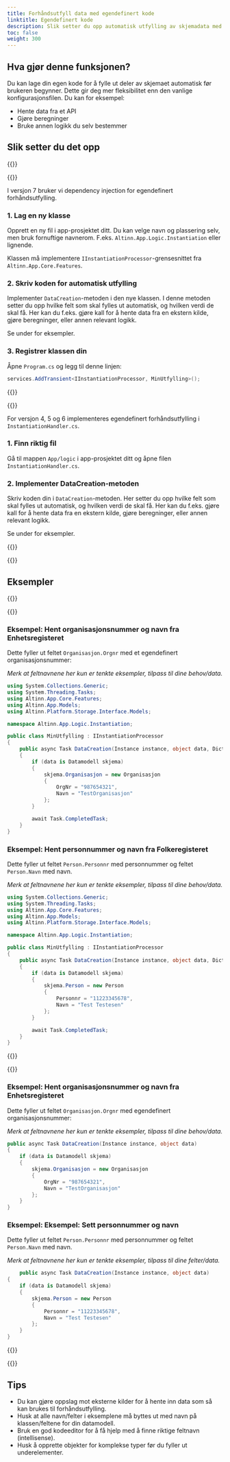 ```yaml
---
title: Forhåndsutfyll data med egendefinert kode
linktitle: Egendefinert kode
description: Slik setter du opp automatisk utfylling av skjemadata med din egen kode.
toc: false
weight: 300
---
```


## Hva gjør denne funksjonen?

Du kan lage din egen kode for å fylle ut deler av skjemaet automatisk før brukeren begynner. Dette gir deg mer fleksibilitet enn den vanlige konfigurasjonsfilen. Du kan for eksempel:
- Hente data fra et API
- Gjøre beregninger
- Bruke annen logikk du selv bestemmer

## Slik setter du det opp

{{<content-version-selector classes="border-box">}}

{{<content-version-container version-label="v7">}}

I versjon 7 bruker vi dependency injection for egendefinert forhåndsutfylling.

### 1. Lag en ny klasse

Opprett en ny fil i app-prosjektet ditt. Du kan velge navn og plassering selv, men bruk fornuftige navnerom. 
F.eks. `Altinn.App.Logic.Instantiation` eller lignende.

Klassen må implementere `IInstantiationProcessor`-grensesnittet fra `Altinn.App.Core.Features`.

### 2. Skriv koden for automatisk utfylling

Implementer `DataCreation`-metoden i den nye klassen. I denne metoden setter du opp hvilke felt som skal fylles ut automatisk, og hvilken verdi de skal få.
Her kan du f.eks. gjøre kall for å hente data fra en ekstern kilde, gjøre beregninger, eller annen relevant logikk.

Se under for eksempler.

### 3. Registrer klassen din

Åpne `Program.cs` og legg til denne linjen:

```csharp
services.AddTransient<IInstantiationProcessor, MinUtfylling>();
```

{{</content-version-container>}}

{{<content-version-container version-label="v4, v5, v6">}}

For versjon 4, 5 og 6 implementeres egendefinert forhåndsutfylling i `InstantiationHandler.cs`.

### 1. Finn riktig fil

Gå til mappen `App/logic` i app-prosjektet ditt og åpne filen `InstantiationHandler.cs`.

### 2. Implementer DataCreation-metoden

Skriv koden din i `DataCreation`-metoden. Her setter du opp hvilke felt som skal fylles ut automatisk, og hvilken verdi de skal få.
Her kan du f.eks. gjøre kall for å hente data fra en ekstern kilde, gjøre beregninger, eller annen relevant logikk.

Se under for eksempler.

{{</content-version-container>}}

{{</content-version-selector>}}

## Eksempler

{{<content-version-selector classes="border-box">}}

{{<content-version-container version-label="v7">}}

### Eksempel: Hent organisasjonsnummer og navn fra Enhetsregisteret

Dette fyller ut feltet `Organisasjon.Orgnr` med et egendefinert organisasjonsnummer:

*Merk at feltnavnene her kun er tenkte eksempler, tilpass til dine behov/data.*

```csharp {hl_lines=[17,18]}
using System.Collections.Generic;
using System.Threading.Tasks;
using Altinn.App.Core.Features;
using Altinn.App.Models;
using Altinn.Platform.Storage.Interface.Models;

namespace Altinn.App.Logic.Instantiation;

public class MinUtfylling : IInstantiationProcessor
{
    public async Task DataCreation(Instance instance, object data, Dictionary<string, string> prefill)
    {
        if (data is Datamodell skjema)
        {
            skjema.Organisasjon = new Organisasjon
            {
                OrgNr = "987654321",
                Navn = "TestOrganisasjon"
            };
        }

        await Task.CompletedTask;
    }
}
```

### Eksempel: Hent personnummer og navn fra Folkeregisteret

Dette fyller ut feltet `Person.Personnr` med personnummer og feltet `Person.Navn` med navn.

*Merk at feltnavnene her kun er tenkte eksempler, tilpass til dine behov/data.*

```csharp {hl_lines=[17,18]}
using System.Collections.Generic;
using System.Threading.Tasks;
using Altinn.App.Core.Features;
using Altinn.App.Models;
using Altinn.Platform.Storage.Interface.Models;

namespace Altinn.App.Logic.Instantiation;

public class MinUtfylling : IInstantiationProcessor
{
    public async Task DataCreation(Instance instance, object data, Dictionary<string, string> prefill)
    {
        if (data is Datamodell skjema)
        {
            skjema.Person = new Person
            {
                Personnr = "11223345678",
                Navn = "Test Testesen"
            };
        }

        await Task.CompletedTask;
    }
}
```


{{</content-version-container>}}

{{<content-version-container version-label="v4, v5, v6">}}

### Eksempel: Hent organisasjonsnummer og navn fra Enhetsregisteret

Dette fyller ut feltet `Organisasjon.Orgnr` med egendefinert organisasjonsnummer:

*Merk at feltnavnene her kun er tenkte eksempler, tilpass til dine behov/data.*

```csharp {hl_lines=[7,8]}
public async Task DataCreation(Instance instance, object data)
{
    if (data is Datamodell skjema)
    {
        skjema.Organisasjon = new Organisasjon
        {
            OrgNr = "987654321",
            Navn = "TestOrganisasjon"
        };
    }
}
```

### Eksempel: Eksempel: Sett personnummer og navn

Dette fyller ut feltet `Person.Personnr` med personnummer og feltet `Person.Navn` med navn.

*Merk at feltnavnene her kun er tenkte eksempler, tilpass til dine felter/data.*

```csharp {hl_lines=[7,8]}
    public async Task DataCreation(Instance instance, object data)
{
    if (data is Datamodell skjema)
    {
        skjema.Person = new Person
        {
            Personnr = "11223345678",
            Navn = "Test Testesen"
        };
    }
}
```

{{</content-version-container>}}

{{</content-version-selector>}}

## Tips
- Du kan gjøre oppslag mot eksterne kilder for å hente inn data som så kan brukes til forhåndsutfylling.
- Husk at alle navn/felter i eksemplene må byttes ut med navn på klassen/feltene for din datamodell.
- Bruk en god kodeeditor for å få hjelp med å finne riktige feltnavn (intellisense).
- Husk å opprette objekter for komplekse typer før du fyller ut underelementer.